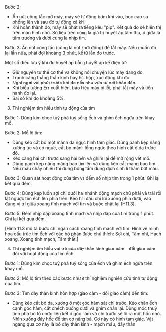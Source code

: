 Bước 2:
- Ấn nút công tắc mở máy, máy sẽ tự động bơm khí vào, bọc cao su phồng lên và sau đó tự động xả khí.
- Khi hoàn thành đo, máy sẽ phát ra tiếng kêu "pip". Kết quả đo sẽ hiển thị trên màn hình nhỏ. Số liệu trên cùng là giá trị huyết áp tâm thu, ở giữa là tâm trương và dưới cùng là nhịp tim.

Bước 3: Ấn nút công tắc (cũng là nút khởi động) để tắt máy.
Nếu muốn đo lại lần nữa, phải đợi khoảng 3 phút, kể từ lần đo trước.

Một số điều lưu ý khi đo huyết áp bằng huyết áp kế điện tử:
- Giữ nguyên tư thế cơ thể và không nói chuyện lúc máy đang đo.
- Tránh căng thẳng thần kinh hay hồi hộp, xúc động khi đo.
- Nghỉ ngơi vài phút trước khi đo nếu như vừa từ nơi khác đến.
- Khi biểu tượng Err xuất hiện, báo hiệu máy bị lỗi, phải tắt máy và tiến hành đo lại.
- Sai số khi đo khoảng 5%.

3. Thí nghiệm tìm hiểu tính tự động của tim

Bước 1: Dùng kim chọc tuỷ phá tuỷ sống ếch và ghim ếch ngửa trên khay mổ.

Bước 2: Mổ lộ tim:
- Dùng kéo cắt bỏ một mảnh da ngực hình tam giác. Dùng panh kẹp nâng xương ức và cơ ngực, cắt bỏ mảnh lồng ngực theo hình cắt ở da trước đó.
- Kéo căng hai chi trước sang hai bên và ghim lại để mở rộng vết mổ.
- Dùng panh kẹp nâng màng bao tim lên và dùng kéo cắt màng bao tim. Nếu máu chảy nhiều thì dùng bông tẩm dung dịch sinh lí thấm bớt máu.

Bước 3: Quan sát hoạt động của tim và đếm số nhịp tim trong 1 phút. Ghi lại kết quả đếm.

Bước 4: Dùng kẹp luồn sợi chỉ dưới hai nhánh động mạch chủ phải và trái rồi lật ngược tim ếch lên phía trên. Kéo hai đầu chỉ lùi xuống phía dưới, vào đúng vị trí giữa xoang tĩnh mạch với tim và buộc chặt lại (H11.3).

Bước 5: Đếm nhịp đập xoang tĩnh mạch và nhịp đập của tim trong 1 phút. Ghi lại kết quả đếm.

[Hình 11.3 mô tả bước chỉ ngăn cách xoang tĩnh mạch với tim. Hình vẽ minh họa cấu trúc tim ếch với các bộ phận được chú thích: Sợi chỉ, Tâm nhĩ, Hạch xoang, Xoang tĩnh mạch, Tâm thất.]

4. Thí nghiệm tìm hiểu vai trò của dây thần kinh giao cảm - đối giao cảm đối với hoạt động của tim ếch

Bước 1: Dùng kim chọc tuỷ phá tuỷ sống của ếch và ghim ếch ngửa trên khay mổ.

Bước 2: Mổ lộ tim theo các bước như ở thí nghiệm nghiên cứu tính tự động của tim.

Bước 3: Tìm dây thần kinh hỗn hợp (giao cảm - đối giao cảm) đến tim:
- Dùng kéo cắt bỏ da, xương ở một góc hàm sát chi trước. Kéo chân ếch cạnh góc hàm, cắt chéch xuống dưới và ghim chân lại. Dùng móc thuỷ tinh phá bỏ tổ chức liên kết ở góc hàm và chi trước sẽ lộ ra một hốc nhỏ. Nhìn xuống đáy hốc để tìm cơ nâng bả. Cơ này có hình tam giác. Vật ngang qua cơ này là bó dây thần kinh - mạch máu, dây thần